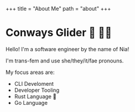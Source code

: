 +++
title = "About Me"
path = "about"
+++

# Conways Glider :crab: :transgender_flag:

Hello! I'm a software engineer by the name of Nia!

I'm trans-fem and use she/they/it/fae pronouns.

My focus areas are:

- CLI Develoment
- Developer Tooling
- Rust Language :crab:
- Go Language
